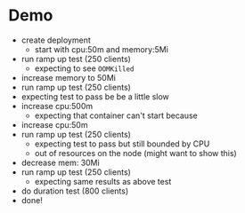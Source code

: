 # Demo

- create deployment
  - start with cpu:50m and memory:5Mi
- run ramp up test (250 clients)
  - expecting to see `OOMKilled`
- increase memory to 50Mi
- run ramp up test (250 clients)
- expecting test to pass be be a little slow
- increase cpu:500m
  - expecting that container can't start because
- increase cpu:50m
- run ramp up test (250 clients)
  - expecting test to pass but still bounded by CPU
  - out of resources on the node (might want to show this)
- decrease mem: 30Mi
- run ramp up test (250 clients)
  - expecting same results as above test
- do duration test (800 clients)
- done!
